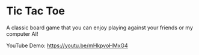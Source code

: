 # Tic Tac Toe
A classic board game that you can enjoy playing against your friends or my computer AI!

YouTube Demo: https://youtu.be/mHkpvoHMxG4
